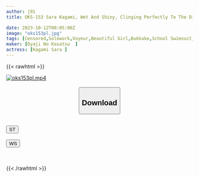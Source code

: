 ```yaml
---
author: j91
title: OKS-153 Sara Kagami, Wet And Shiny, Clinging Perfectly To The Divine School Swimsuit.Enjoy The Sight Of A Cute Girl In A School Swimsuit! The AV Begins With Voyeurism Of Changing Clothes, And Enjoys Close-up Fetish Shots Of Small Breasts, Big Breasts, Shaved Pussy, Curly Hair, Underarms, Etc., As Well As Lotion Soap Play, School Bukkake, Etc. While Fully Clothed.

date: 2023-10-12T00:05:00Z
image: "oks153pl.jpg"
tags: [Censored,Solowork,Voyeur,Beautiful Girl,Bukkake,School Swimsuit,Lotion,Close Up	]
maker: [Oyaji No Kosatsu  ]
actress: [Kagami Sara ]
---
```



{{< rawhtml >}}

<div class="video" data-videoid="aoaeQpmgp7s0zY">
    <a href="javascript:;">
        <img src="https://my.j91.asia/posts/oks153pl/oks153pl.jpg" width="WIDTH" height="HEIGHT" alt="oks153pl.mp4" loading="lazy">
    </a>
</div>

<script type="text/javascript" src="https://j91.asia/asset/on-demand-st.js"></script>

<br>
  <link rel="stylesheet" href="https://j91.asia/asset/bs5.css">
  
  <center>
  <button class="btn btn-primary" type="button" data-bs-toggle="collapse" data-bs-target=".multi-collapse" aria-expanded="false" aria-controls="multiCollapseExample1 multiCollapseExample2"><h2>Download</h2></button></center>
</p>
<div class="row">
  <div class="col">
    <div class="collapse multi-collapse" id="multiCollapseExample1">
      <div class="card card-body">
	      	      <br>
<div class="buttons">  
<a href="https://streamtape.to/v/aoaeQpmgp7s0zY"><button class="btn-hover color-3"><i class="fa fa-download"></i> ST</button></a></div>
    </div>
  </div>
</div>
  <div class="col">
    <div class="collapse multi-collapse" id="multiCollapseExample2">
      <div class="card card-body">
	      <br>
<div class="buttons">
    <a href="https://wolfstream.tv/6c34d0ma84ir"><button class="btn-hover color-9"><i class="fa fa-download"></i> WS</button></a></div>
<br><br>
      </div>
    </div>
  </div>
</div>

{{< /rawhtml >}}